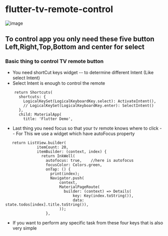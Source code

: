 # flutter-tv-remote-control

![image](https://user-images.githubusercontent.com/53884276/174712691-728d0e8c-c5f5-4f1e-b73c-2da96981a78c.png)

## To control app you only need these five button  Left,Right,Top,Bottom and center for select

### Basic thing to control TV remote button
- You need shortCut keys widget -- to determine different Intent (Like select Intent) 
-  Select Intent is enough to control the remote 
  
``` Widget build(BuildContext context) {
    return Shortcuts(
      shortcuts: {
        LogicalKeySet(LogicalKeyboardKey.select): ActivateIntent(),
        // LogicalKeySet(LogicalKeyboardKey.enter): SelectIntent()
      },
      child: MaterialApp(
        title: 'Flutter Demo',
``` 
- Last thing you need focus so that your tv remote knows where to click -- For This we use a widget which have autoFocus property
```
   return ListView.builder(
              itemCount: 20,
              itemBuilder: (context, index) {
                return InkWell(
                  autofocus: true,    //here is autofocus
                  focusColor: Colors.green,
                  onTap: () {
                    print(index);
                    Navigator.push(
                        context,
                        MaterialPageRoute(
                          builder: (context) => Details(
                              key: Key(index.toString()),
                              data: state.todos[index].title.toString()),
                        ));
                  },
 ```
 
 
 - If you want to perform any specific task from these four keys that is also very simple 
